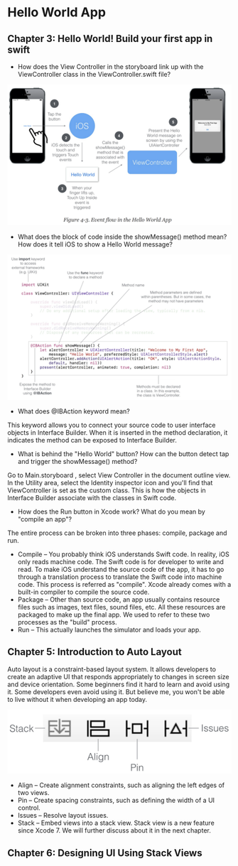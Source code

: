 # Hello World App

## Chapter 3: Hello World! Build your first app in swift

- How does the View Controller in the storyboard link up with the ViewController class in the ViewController.swift file?

![](event&#32;flow&#32;in&#32;app.png)

- What does the block of code inside the showMessage() method mean? How does it tell iOS to show a Hello World message?

![](showMessage&#32;Method.png)

- What does @IBAction keyword mean?

This keyword allows you to connect your source code to user interface objects in Interface Builder. When it is inserted in the method declaration, it indicates the method can be exposed to Interface Builder. 

- What is behind the "Hello World" button? How can the button detect tap and trigger the showMessage() method?

Go to Main.storyboard , select View Controller in the document outline view. In the Utility area, select the Identity inspector icon and you'll find that ViewController is set as the custom class. This is how the objects in Interface Builder associate with the classes in Swift code.

- How does the Run button in Xcode work? What do you mean by "compile an app"?

The entire process can be broken into three phases: compile, package and run.
- Compile – You probably think iOS understands Swift code. In reality, iOS only reads machine code. The Swift code is for developer to write and read. To make iOS understand the source code of the app, it has to go through a translation process to translate the Swift code into machine code. This process is referred as "compile". Xcode already comes with a built-in compiler to compile the source code.
- Package – Other than source code, an app usually contains resource files such as images, text files, sound files, etc. All these resources are packaged to make up the final app. We used to refer to these two processes as the "build" process.
- Run – This actually launches the simulator and loads your app.

## Chapter 5: Introduction to Auto Layout

Auto layout is a constraint-based layout system. It allows developers to create an adaptive UI that responds appropriately to changes in screen size and device orientation. Some beginners find it hard to learn and avoid using it. Some developers even avoid using it. But believe me, you won't be able to live without it when developing an app today.

![](auto&#32;layout&#32;bar.png)

- Align – Create alignment constraints, such as aligning the left edges of two views.
- Pin – Create spacing constraints, such as defining the width of a UI control.
- Issues – Resolve layout issues.
- Stack – Embed views into a stack view. Stack view is a new feature since Xcode 7. We will further discuss about it in the next chapter.

## Chapter 6: Designing UI Using Stack Views



<!--
file:///Users/balelin/Downloads/swift-ios10-book.pdf
P85
-->
